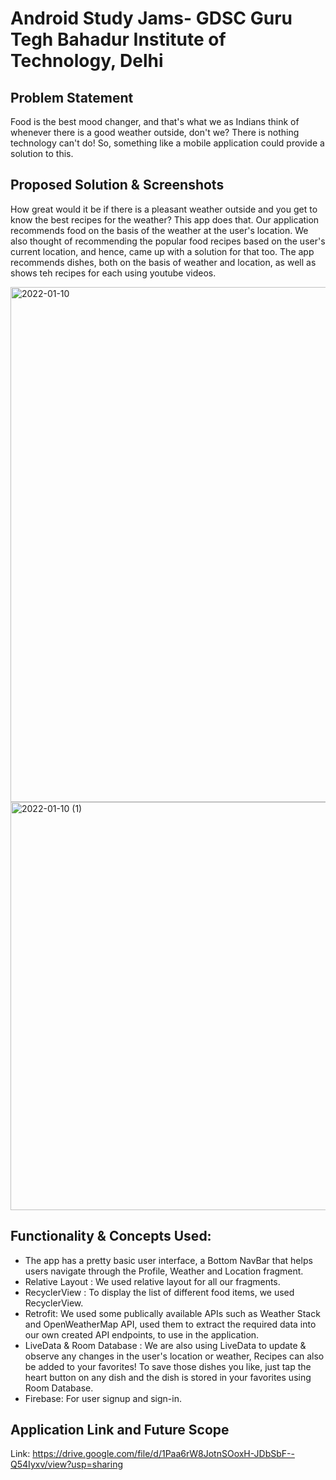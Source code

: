 # Android Study Jams- GDSC Guru Tegh Bahadur Institute of Technology, Delhi

## Problem Statement
Food is the best mood changer, and that's what we as Indians think of whenever there is a good weather outside, don't we? 
There is nothing technology can't do! So, something like a mobile application could provide a solution to this. 

## Proposed Solution & Screenshots
How great would it be if there is a pleasant weather outside and you get to know the best recipes for the weather? This app does that. Our application recommends food on the basis of the weather at the user's location. We also thought of recommending the popular food recipes based on the user's current location, and hence, came up with a solution for that too. The app recommends dishes, both on the basis of weather and location, as well as shows teh recipes for each using youtube videos.

<img width="824" alt="2022-01-10" src="https://user-images.githubusercontent.com/56999226/148780626-15a8b6d5-741a-493f-81e6-b9fcb5325e2b.png">
<img width="653" alt="2022-01-10 (1)" src="https://user-images.githubusercontent.com/56999226/148780644-58161b7d-5c0d-4725-97e3-0533c340b0c9.png">

## Functionality & Concepts Used:
* The app has a pretty basic user interface, a Bottom NavBar that helps users navigate through the Profile, Weather and Location fragment.
* Relative Layout : We used relative layout for all our fragments.
* RecyclerView : To display the list of different food items, we used RecyclerView.
* Retrofit: We used some publically available APIs such as Weather Stack and OpenWeatherMap API, used them to extract the required data into our own created API endpoints, to use in the application.
* LiveData & Room Database : We are also using LiveData to update & observe any changes in the user's location or weather, Recipes can also be added to your favorites! To save those dishes you like, just tap the heart button on any dish and the dish is stored in your favorites using Room Database.
* Firebase: For user signup and sign-in.

## Application Link and Future Scope
Link: https://drive.google.com/file/d/1Paa6rW8JotnSOoxH-JDbSbF--Q54Iyxv/view?usp=sharing


